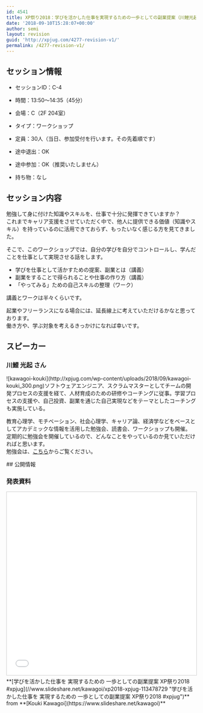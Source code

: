 ```yaml
---
id: 4541
title: XP祭り2018：学びを活かした仕事を実現するための一歩としての副業提案（川鯉光起さん）
date: '2018-09-10T15:28:07+00:00'
author: semi
layout: revision
guid: 'http://xpjug.com/4277-revision-v1/'
permalink: /4277-revision-v1/
---
```


## セッション情報

- セッションID：C-4
- 時間：13:50～14:35（45分）
- 会場：C（2F 204室）
- タイプ：ワークショップ

- 定員：30人（当日、参加受付を行います。その先着順です）
- 途中退出：OK
- 途中参加：OK（推奨いたしません）
- 持ち物：なし

## セッション内容

勉強して身に付けた知識やスキルを、仕事で十分に発揮できていますか？  
これまでキャリア支援をさせていただく中で、他人に提供できる価値（知識やスキル）を持っているのに活用できておらず、もったいなく感じる方を見てきました。

そこで、このワークショップでは、自分の学びを自分でコントロールし、学んだことを仕事として実現させる話をします。

- 学びを仕事として活かすための提案、副業とは（講義）
- 副業をすることで得られることや仕事の作り方（講義）
- 「やってみる」ための自己スキルの整理（ワーク）

講義とワークは半々くらいです。

起業やフリーランスになる場合には、延長線上に考えていただけるかなと思っております。  
働き方や、学ぶ対象を考えるきっかけになれば幸いです。

## スピーカー

### 川鯉 光起 さん

<div class="profile">![kawagoi-kouki](http://xpjug.com/wp-content/uploads/2018/09/kawagoi-kouki_300.png)ソフトウェアエンジニア、スクラムマスターとしてチームの開発プロセスの支援を経て、人材育成のための研修やコーチングに従事。学習プロセスの支援や、自己投資、副業を通じた自己実現などをテーマとしたコーチングも実施している。

教育心理学、モチベーション、社会心理学、キャリア論、経済学などをベースとしてアカデミックな情報を活用した勉強会、読書会、ワークショップも開催。  
定期的に勉強会を開催しているので、どんなことをやっているのか見ていただければと思います。  
勉強会は、[こちら](https://connpass.com/user/kawagoi/open/)からご覧ください。

</div>## 公開情報

### 発表資料

<iframe allowfullscreen="" frameborder="0" height="485" marginheight="0" marginwidth="0" scrolling="no" src="//www.slideshare.net/slideshow/embed_code/key/xk7whHU6WvIWX" style="border:1px solid #CCC; border-width:1px; margin-bottom:5px; max-width: 100%;" width="595"> </iframe>

<div style="margin-bottom:5px">  **[学びを活かした仕事を 実現するための 一歩としての副業提案 XP祭り2018 #xpjug](//www.slideshare.net/kawagoi/xp2018-xpjug-113478729 "学びを活かした仕事を 実現するための 一歩としての副業提案 XP祭り2018 #xpjug")**  from **[Kouki Kawagoi](https://www.slideshare.net/kawagoi)** </div>